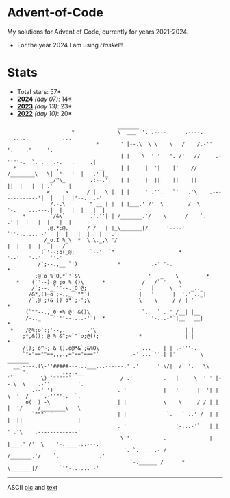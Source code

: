 # **Advent-of-Code**
My solutions for Advent of Code, currently for years 2021-2024.
- For the year 2024 I am using *Haskell*!

# Stats
- Total stars: 57*
- **[2024](https://github.com/Rionit/Advent-of-Code/tree/main/aoc2022)** _(day 07)_: 14*
- **[2023](https://github.com/Rionit/Advent-of-Code/tree/main/aoc2023)** _(day 13)_: 23*
- **[2022](https://github.com/Rionit/Advent-of-Code/tree/main/aoc2024)** _(day 10)_: 20*

```
                                    _______      
                     *              \  ___ `'. .----.     .----.   __.....__        _..._         
                             *       ' |--.\  \ \    \   /    /.-''         '.    .'     '.        
                                     | |    \  ' '   '. /'   //     .-''"'-.  `. .   .-.   .     .| 
  *             ,             __     | |     |  '|    |'    //     /________\   \|  '   '  |   .' |_
              _/^\_        .:--.'.   | |     |  ||    ||    ||                  ||  |   |  | .'     |
             <     >      / |   \ |  | |     ' .''.   `'   .'\    .-------------'|  |   |  |'--.  .-'
              /.-.\       `" __ | |  | |___.' /'  \        /  \    '-.____...---.|  |   |  |   |  | 
     *        `/&\`        .'.''| | /_______.'/    \      /    `.             .' |  |   |  |   |  | 
             ,@.*;@,      / /   | |_\_______|/      '----'       `''-...... -'   |  |   |  |   |  '.'
            /_o.I %_\  *  \ \._,\ '/                                             |  |   |  |   |   /
           (`'--:o(_@;     `--'  `"                     *                        '--'   '--'   `'-' 
          /`;--.,__ `')             *          .-'''-.                                    *
         ;@`o % O,*`'`&\                      '   _    \         *          
   *    (`'--)_@ ;o %'()\      *            /   /` '.   \      
        /`;--._`''--._O'@;                 .   |     \  '   _.._                                   
       /&*,()~o`;-.,_ `""`)                |   '      |  '.' .._|   
       /`,@ ;+& () o*`;-';\                \    \     / / | '                     *
      (`""--.,_0 +% @' &()\                 `.   ` ..' /__| |__  
      /-.,_    ``''--....-'`)  *               '-...-'`|__   __|                              *
 *    /@%;o`:;'--,.__   __.'\                             | |  
     ;*,&(); @ % &^;~`"`o;@();             *              | |             *
     /(); o^~; & ().o@*&`;&%O\             _..._   | | .-'''-.       
     `"="==""==,,,.,="=="==="`          .-'_..._''.| |'   _    \ _______                          
  __.----.(\-''#####---...___...------.' .'      '.\/|  /` '.   \\  ___ `'.         __.....__    
'`         \)_`"""""`                / .'          .   |     \  ' ' |--.\  \    .-''         '.  
        .--' ')                     . '            |   '      |  '| |    \  '  /     .-''"'-.  `.   
      o(  )_-\                      | |            \    \     / / | |     |  '/     /________\   \
        `"""` `                     | |             `.   ` ..' /  | |     |  ||                  |
                                    . '                '-...-'`   | |     ' .'\    .-------------'
                                     \ '.          .              | |___.' /'  \    '-.____...---. 
                                      '. `._____.-'/             /_______.'/    `.             .'   
                                        `-.______ /      *       \_______|/       `''-...... -'      

```
---
ASCII [pic](https://asciiart.website/index.php?art=holiday/christmas/trees) and [text](https://patorjk.com/software/taag/#p=display&f=Crazy&t=Advent%0Aof%0ACode)
